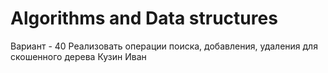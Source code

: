 # Algorithms and Data structures
Вариант - 40
Реализовать операции поиска, добавления, удаления для скошенного дерева
Кузин Иван
